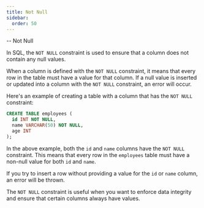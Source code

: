 ```yaml
---
title: Not Null
sidebar:
  order: 50
---
```


-- Not Null

In SQL, the `NOT NULL` constraint is used to ensure that a column does not contain any null values. 

When a column is defined with the `NOT NULL` constraint, it means that every row in the table must have a value for that column. If a null value is inserted or updated into a column with the `NOT NULL` constraint, an error will occur.

Here's an example of creating a table with a column that has the `NOT NULL` constraint:

```sql
CREATE TABLE employees (
  id INT NOT NULL,
  name VARCHAR(50) NOT NULL,
  age INT
);
```

In the above example, both the `id` and `name` columns have the `NOT NULL` constraint. This means that every row in the `employees` table must have a non-null value for both `id` and `name`.

If you try to insert a row without providing a value for the `id` or `name` column, an error will be thrown.

The `NOT NULL` constraint is useful when you want to enforce data integrity and ensure that certain columns always have values.

